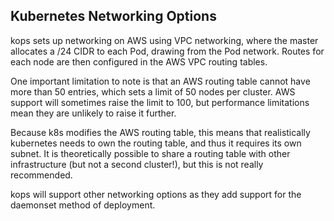 ## Kubernetes Networking Options

kops sets up networking on AWS using VPC networking, where the master allocates a /24 CIDR to each Pod,
drawing from the Pod network.  Routes for each node are then configured in the AWS VPC routing tables.

One important limitation to note is that an AWS routing table cannot have more than 50 entries, which sets a limit of
50 nodes per cluster.  AWS support will sometimes raise the limit to 100, but performance limitations mean
they are unlikely to raise it further.

Because k8s modifies the AWS routing table, this means that realistically kubernetes needs to own the
routing table, and thus it requires its own subnet.  It is theoretically possible to share a routing table
with other infrastructure (but not a second cluster!), but this is not really recommended.

kops will support other networking options as they add support for the daemonset method of deployment.